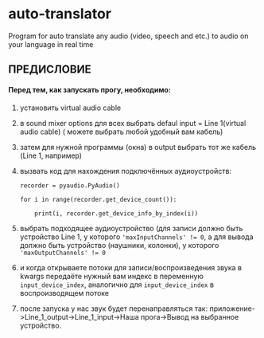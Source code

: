 # auto-translator
Program for auto translate any audio (video, speech and etc.) to audio on your language in real time

## ПРЕДИСЛОВИЕ

#### Перед тем, как запускать прогу, необходимо:

1) установить virtual audio cable

2) в sound mixer options для всех выбрать defaul input = Line 1(virtual audio cable) ( можете выбрать любой удобный вам кабель)

3) затем для нужной программы (окна) в output выбрать тот же кабель (Line 1, например) 

4) вызвать код для нахождения подключённых аудиоустройств:

   ```recorder = pyaudio.PyAudio()```

   ```for i in range(recorder.get_device_count()):```
   
   ```    print(i, recorder.get_device_info_by_index(i))```

5) выбрать подходящее аудиоустройство (для записи должно быть устройство Line 1, у которого ```'maxInputChannels' != 0```,
  а для вывода должно быть устройство (наушники, колонки), у которого ```'maxOutputChannels' != 0```

6) и когда открываете потоки для записи/воспроизведения звука в kwargs передаёте нужный вам индекс в переменную ```input_device_index```, аналогично для ```input_device_index``` в воспроизводящем потоке

7) после запуска у нас звук будет перенаправляться так: приложение->Line_1_output->Line_1_input->Наша прога->Вывод на выбранное устройство.
